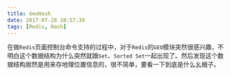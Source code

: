 ```yaml
---
title: GeoHash
date: 2017-07-28 10:57:39
tags: [Redis, Hash]
---
```


在做`Redis`页面控制台命令支持的过程中，对于`Redis`的`GEO`模块突然很感兴趣，不明白这个数据结构为什么突然就跟`Set`、`Sorted Set`一起出现了。然后发现这个数据结构居然是用来存地理位置信息的，很不简单，要看一下到底是什么幺蛾子。
